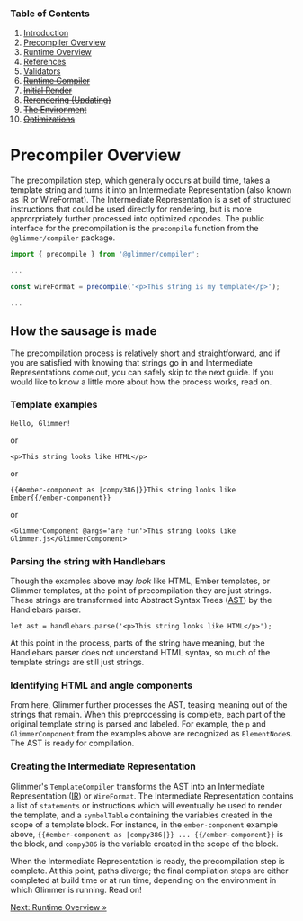 ### Table of Contents

1. [Introduction](./01-introduction.md)
2. [Precompiler Overview](./02-precompiler-overview.md)
3. [Runtime Overview](./03-runtime-overview.md)
4. [References](./04-references.md)
5. [Validators](./05-validators.md)
6. [~~Runtime Compiler~~](./06-runtime-compiler.md)
7. [~~Initial Render~~](./07-initial-render.md)
8. [~~Rerendering (Updating)~~](./08-rerendering-updating.md)
9. [~~The Environment~~](./09-the-environment.md)
10. [~~Optimizations~~](./10-optimizations.md)

# Precompiler Overview

The precompilation step, which generally occurs at build time, takes a template string and turns it into an Intermediate Representation (also known as IR or WireFormat). The Intermediate Representation is a set of structured instructions that could be used directly for rendering, but is more approrpriately further processed into optimized opcodes. The public interface for the precompilation is the `precompile` function from the `@glimmer/compiler` package.

```js
import { precompile } from '@glimmer/compiler';

...

const wireFormat = precompile('<p>This string is my template</p>');

...
```

## How the sausage is made
The precompilation process is relatively short and straightforward, and if you are satisfied with knowing that strings go in and Intermediate Representations come out, you can safely skip to the next guide. If you would like to know a little more about how the process works, read on.

### Template examples
```
Hello, Glimmer!
```

or

```
<p>This string looks like HTML</p>
```

or

```
{{#ember-component as |compy386|}}This string looks like Ember{{/ember-component}}
```

or

```
<GlimmerComponent @args='are fun'>This string looks like Glimmer.js</GlimmerComponent>
```

### Parsing the string with Handlebars

Though the examples above may _look_ like HTML, Ember templates, or Glimmer templates, at the point of precompilation they are just strings. These strings are transformed into Abstract Syntax Trees ([AST](https://en.wikipedia.org/wiki/Abstract_syntax_tree)) by the Handlebars parser.

```
let ast = handlebars.parse('<p>This string looks like HTML</p>');
```

At this point in the process, parts of the string have meaning, but the Handlebars parser does not understand HTML syntax, so much of the template strings are still just strings.

### Identifying HTML and angle components

From here, Glimmer further processes the AST, teasing meaning out of the strings that remain. When this preprocessing is complete, each part of the original template string is parsed and labeled. For example, the `p` and `GlimmerComponent` from the examples above are recognized as `ElementNode`s. The AST is ready for compilation.

### Creating the Intermediate Representation

Glimmer's `TemplateCompiler` transforms the AST into an Intermediate Representation ([IR](https://en.wikipedia.org/wiki/Intermediate_representation)) or `WireFormat`. The Intermediate Representation contains a list of `statements` or instructions which will eventually be used to render the template, and a `symbolTable` containing the variables created in the scope of a template block. For instance, in the `ember-component` example above, `{{#ember-component as |compy386|}} ... {{/ember-component}}` is the block, and `compy386` is the variable created in the scope of the block.

When the Intermediate Representation is ready, the precompilation step is complete. At this point, paths diverge; the final compilation steps are either completed at build time or at run time, depending on the environment in which Glimmer is running. Read on!

[Next: Runtime Overview »](./03-runtime-overview.md)
